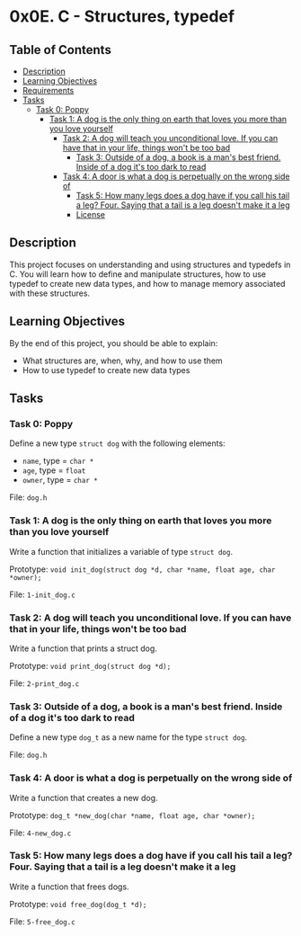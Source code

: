 # 0x0E. C - Structures, typedef

## Table of Contents
- [Description](#description)
- [Learning Objectives](#learning-objectives)
- [Requirements](#requirements)
- [Tasks](#tasks)
  - [Task 0: Poppy](#task-0-poppy)
    - [Task 1: A dog is the only thing on earth that loves you more than you love yourself](#task-1-a-dog-is-the-only-thing-on-earth-that-loves-you-more-than-you-love-yourself)
      - [Task 2: A dog will teach you unconditional love. If you can have that in your life, things won't be too bad](#task-2-a-dog-will-teach-you-unconditional-love-if-you-can-have-that-in-your-life-things-wont-be-too-bad)
        - [Task 3: Outside of a dog, a book is a man's best friend. Inside of a dog it's too dark to read](#task-3-outside-of-a-dog-a-book-is-a-mans-best-friend-inside-of-a-dog-its-too-dark-to-read)
	  - [Task 4: A door is what a dog is perpetually on the wrong side of](#task-4-a-door-is-what-a-dog-is-perpetually-on-the-wrong-side-of)
	    - [Task 5: How many legs does a dog have if you call his tail a leg? Four. Saying that a tail is a leg doesn't make it a leg](#task-5-how-many-legs-does-a-dog-have-if-you-call-his-tail-a-leg-four-saying-that-a-tail-is-a-leg-doesnt-make-it-a-leg)
	    - [License](#license)

## Description

This project focuses on understanding and using structures and typedefs in C. You will learn how to define and manipulate structures, how to use typedef to create new data types, and how to manage memory associated with these structures.

## Learning Objectives

By the end of this project, you should be able to explain:
- What structures are, when, why, and how to use them
- How to use typedef to create new data types

## Tasks

### Task 0: Poppy

Define a new type `struct dog` with the following elements:
- `name`, type = `char *`
- `age`, type = `float`
- `owner`, type = `char *`

File: `dog.h`

### Task 1: A dog is the only thing on earth that loves you more than you love yourself

Write a function that initializes a variable of type `struct dog`.

Prototype: `void init_dog(struct dog *d, char *name, float age, char *owner);`

File: `1-init_dog.c`

### Task 2: A dog will teach you unconditional love. If you can have that in your life, things won't be too bad

Write a function that prints a struct dog.

Prototype: `void print_dog(struct dog *d);`

File: `2-print_dog.c`

### Task 3: Outside of a dog, a book is a man's best friend. Inside of a dog it's too dark to read

Define a new type `dog_t` as a new name for the type `struct dog`.

File: `dog.h`

### Task 4: A door is what a dog is perpetually on the wrong side of

Write a function that creates a new dog.

Prototype: `dog_t *new_dog(char *name, float age, char *owner);`

File: `4-new_dog.c`

### Task 5: How many legs does a dog have if you call his tail a leg? Four. Saying that a tail is a leg doesn't make it a leg

Write a function that frees dogs.

Prototype: `void free_dog(dog_t *d);`

File: `5-free_dog.c`

